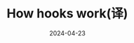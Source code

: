 ---
sidebar-position: 3
title: How hooks work(译)
date: 2024-04-23
authors: gsemir
tags: [react, hook]
---